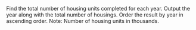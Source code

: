 Find the total number of housing units completed for each year. Output the year along with the total number of housings. 
Order the result by year in ascending order.
Note: Number of housing units in thousands.